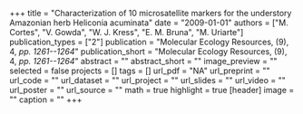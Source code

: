 +++
title = "Characterization of 10 microsatellite markers for the understory Amazonian herb Heliconia acuminata"
date = "2009-01-01"
authors = ["M. Cortes", "V. Gowda", "W. J. Kress", "E. M. Bruna", "M. Uriarte"]
publication_types = ["2"]
publication = "Molecular Ecology Resources, (9), 4, _pp. 1261--1264_"
publication_short = "Molecular Ecology Resources, (9), 4, _pp. 1261--1264_"
abstract = ""
abstract_short = ""
image_preview = ""
selected = false
projects = []
tags = []
url_pdf = "NA"
url_preprint = ""
url_code = ""
url_dataset = ""
url_project = ""
url_slides = ""
url_video = ""
url_poster = ""
url_source = ""
math = true
highlight = true
[header]
image = ""
caption = ""
+++
